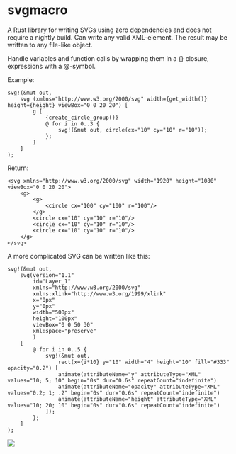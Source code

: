 # svgmacro
A Rust library for writing SVGs using zero dependencies and does not require a nightly build. Can write any valid XML-element.
The result may be written to any file-like object.

Handle variables and function calls by wrapping them in a {} closure, expressions with a @-symbol.


Example:
```
svg!(&mut out,
    svg (xmlns="http://www.w3.org/2000/svg" width={get_width()} height={height} viewBox="0 0 20 20") [
        g [
            {create_circle_group()}
            @ for i in 0..3 {
                svg!(&mut out, circle(cx="10" cy="10" r="10"));
            };                
        ]
    ]
);
```
Return:
```
<svg xmlns="http://www.w3.org/2000/svg" width="1920" height="1080" viewBox="0 0 20 20">
    <g>
        <g>
            <circle cx="100" cy="100" r="100"/>
        </g>
        <circle cx="10" cy="10" r="10"/>
        <circle cx="10" cy="10" r="10"/>
        <circle cx="10" cy="10" r="10"/>
    </g>
</svg>
```

A more complicated SVG can be written like this:
```
svg!(&mut out,
    svg(version="1.1"
        id="Layer_1"
        xmlns="http://www.w3.org/2000/svg"
        xmlns:xlink="http://www.w3.org/1999/xlink"
        x="0px" 
        y="0px"
        width="500px" 
        height="100px" 
        viewBox="0 0 50 30"
        xml:space="preserve"
        ) 
    [
        @ for i in 0..5 {
            svg!(&mut out,
                rect(x={i*10} y="10" width="4" height="10" fill="#333" opacity="0.2") [
                animate(attributeName="y" attributeType="XML" values="10; 5; 10" begin="0s" dur="0.6s" repeatCount="indefinite")                        
                animate(attributeName="opacity" attributeType="XML" values="0.2; 1; .2" begin="0s" dur="0.6s" repeatCount="indefinite")
                animate(attributeName="height" attributeType="XML" values="10; 20; 10" begin="0s" dur="0.6s" repeatCount="indefinite")
            ]);
        };
    ]
);
```
<img src='data:image/svg+xml;utf8,<svg version="1.1" id="Layer_1" xmlns="http://www.w3.org/2000/svg" xmlns:xlink="http://www.w3.org/1999/xlink" x="0px" y="0px" width="500px" height="100px" viewBox="0 0 50 30" xml:space="preserve"><rect x="0" y="10" width="4" height="10" fill="#333" opacity="0.2"><animate attributeName="y" attributeType="XML" values="10; 5; 10" begin="0s" dur="0.6s" repeatCount="indefinite"/><animate attributeName="opacity" attributeType="XML" values="0.2; 1; .2" begin="0s" dur="0.6s" repeatCount="indefinite"/><animate attributeName="height" attributeType="XML" values="10; 20; 10" begin="0s" dur="0.6s" repeatCount="indefinite"/></rect><rect x="10" y="10" width="4" height="10" fill="#333" opacity="0.2"><animate attributeName="y" attributeType="XML" values="10; 5; 10" begin="0s" dur="0.6s" repeatCount="indefinite"/><animate attributeName="opacity" attributeType="XML" values="0.2; 1; .2" begin="0s" dur="0.6s" repeatCount="indefinite"/><animate attributeName="height" attributeType="XML" values="10; 20; 10" begin="0s" dur="0.6s" repeatCount="indefinite"/></rect><rect x="20" y="10" width="4" height="10" fill="#333" opacity="0.2"><animate attributeName="y" attributeType="XML" values="10; 5; 10" begin="0s" dur="0.6s" repeatCount="indefinite"/><animate attributeName="opacity" attributeType="XML" values="0.2; 1; .2" begin="0s" dur="0.6s" repeatCount="indefinite"/><animate attributeName="height" attributeType="XML" values="10; 20; 10" begin="0s" dur="0.6s" repeatCount="indefinite"/></rect><rect x="30" y="10" width="4" height="10" fill="#333" opacity="0.2"><animate attributeName="y" attributeType="XML" values="10; 5; 10" begin="0s" dur="0.6s" repeatCount="indefinite"/><animate attributeName="opacity" attributeType="XML" values="0.2; 1; .2" begin="0s" dur="0.6s" repeatCount="indefinite"/><animate attributeName="height" attributeType="XML" values="10; 20; 10" begin="0s" dur="0.6s" repeatCount="indefinite"/></rect><rect x="40" y="10" width="4" height="10" fill="#333" opacity="0.2"><animate attributeName="y" attributeType="XML" values="10; 5; 10" begin="0s" dur="0.6s" repeatCount="indefinite"/><animate attributeName="opacity" attributeType="XML" values="0.2; 1; .2" begin="0s" dur="0.6s" repeatCount="indefinite"/><animate attributeName="height" attributeType="XML" values="10; 20; 10" begin="0s" dur="0.6s" repeatCount="indefinite"/></rect></svg>'>
